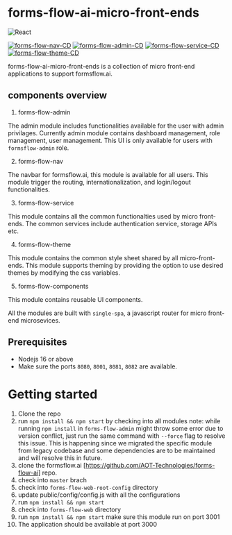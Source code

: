 # forms-flow-ai-micro-front-ends

![React](https://img.shields.io/badge/React-17.0.2-blue)

[![forms-flow-nav-CD](https://github.com/AOT-Technologies/forms-flow-ai-micro-front-ends/actions/workflows/forms-flow-nav.cd.yml/badge.svg)](https://github.com/AOT-Technologies/forms-flow-ai-micro-front-ends/actions/workflows/forms-flow-nav.cd.yml)
[![forms-flow-admin-CD](https://github.com/AOT-Technologies/forms-flow-ai-micro-front-ends/actions/workflows/forms-flow-admin-cd.yml/badge.svg)](https://github.com/AOT-Technologies/forms-flow-ai-micro-front-ends/actions/workflows/forms-flow-admin-cd.yml)
[![forms-flow-service-CD](https://github.com/AOT-Technologies/forms-flow-ai-micro-front-ends/actions/workflows/forms-flow-service.yml/badge.svg)](https://github.com/AOT-Technologies/forms-flow-ai-micro-front-ends/actions/workflows/forms-flow-service.yml)
[![forms-flow-theme-CD](https://github.com/AOT-Technologies/forms-flow-ai-micro-front-ends/actions/workflows/forms-flow-theme.yml/badge.svg)](https://github.com/AOT-Technologies/forms-flow-ai-micro-front-ends/actions/workflows/forms-flow-theme.yml)

forms-flow-ai-micro-front-ends is a collection of micro front-end applications to support formsflow.ai.

## components overview

1. forms-flow-admin

The admin module includes functionalities available for the user with admin privilages. Currently admin module contains dashboard management, role management, user management. This UI is only available for users with `formsflow-admin` role.

2. forms-flow-nav

The navbar for formsflow.ai, this module is available for all users. This module trigger the routing, internationalization, and login/logout functionalities.

3. forms-flow-service

This module contains all the common functionalties used by micro front-ends. The common services include authentication service, storage APIs etc.

4. forms-flow-theme

This module contains the common style sheet shared by all micro-front-ends. This module supports theming by providing the option to use desired themes by modifying the css variables.

5. forms-flow-components

This module contains reusable UI components.

All the modules are built with `single-spa`, a javascript router for micro front-end microsevices.

## Prerequisites
 - Nodejs 16 or above
 - Make sure the ports `8080`, `8001`, `8081`, `8082` are available.

# Getting started
1. Clone the repo
2. run `npm install && npm start` by checking into all modules
 note: while running `npm install` in `forms-flow-admin` might throw some error due to version conflict, just run the same command with `--force` flag to resolve this issue. This is happening since we migrated the specific module from legacy codebase and some dependencies are to be maintained and will resolve this in future.
3. clone the formsflow.ai [https://github.com/AOT-Technologies/forms-flow-ai] repo.
4. check into `master` brach
5. check into `forms-flow-web-root-config` directory
6. update public/config/config.js with all the configurations
7. run `npm install && npm start`
8. check into `forms-flow-web` directory
9. run `npm install && npm start` make sure this module run on port 3001
10. The application should be available at port 3000

